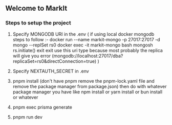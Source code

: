 ## Welcome to MarkIt

### Steps to setup the project

1. Specify MONGODB URI in the .env ( if using local docker mongodb steps to follow :-
   docker run --name markit-mongo -p 27017:27017 -d mongo --replSet rs0
   docker exec -it markit-mongo bash
   mongosh
   rs.initiate()
   exit
   exit
   use this uri type because most probably the replica will give you error (mongodb://localhost:27017/dba?replicaSet=rs0&directConnection=true)
)

2. Specify NEXTAUTH_SECRET in .env 

3. pnpm install (don't have pnpm remove the pnpm-lock.yaml file and remove the package manager from package.json) then do with whatever package manager you have like npm install or yarn install or bun install or whatever

4. pnpm exec prisma generate

5. pnpm run dev